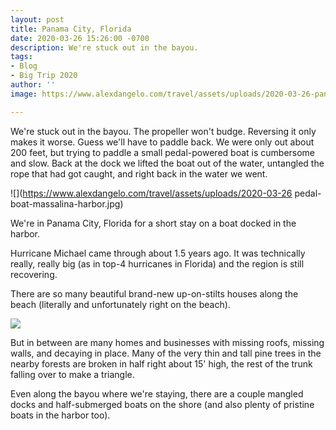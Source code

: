 ```yaml
---
layout: post
title: Panama City, Florida
date: 2020-03-26 15:26:00 -0700
description: We're stuck out in the bayou.
tags:
- Blog
- Big Trip 2020
author: ''
image: https://www.alexdangelo.com/travel/assets/uploads/2020-03-26-panama-city-florida-boat-trawler.jpg

---
```

We're stuck out in the bayou. The propeller won't budge. Reversing it only makes it worse. Guess we'll have to paddle back. We were only out about 200 feet, but trying to paddle a small pedal-powered boat is cumbersome and slow. Back at the dock we lifted the boat out of the water, untangled the rope that had got caught, and right back in the water we went.

![](https://www.alexdangelo.com/travel/assets/uploads/2020-03-26 pedal-boat-massalina-harbor.jpg)

We're in Panama City, Florida for a short stay on a boat docked in the harbor.

Hurricane Michael came through about 1.5 years ago. It was technically really, really big (as in top-4 hurricanes in Florida) and the region is still recovering.

There are so many beautiful brand-new up-on-stilts houses along the beach (literally and unfortunately right on the beach). 

![](https://www.alexdangelo.com/travel/assets/uploads/2020-03-26-florida-beach-house.jpg)

But in between are many homes and businesses with missing roofs, missing walls, and decaying in place. Many of the very thin and tall pine trees in the nearby forests are broken in half right about 15' high, the rest of the trunk falling over to make a triangle. 

Even along the bayou where we're staying, there are a couple mangled docks and half-submerged boats on the shore (and also plenty of pristine boats in the harbor too).